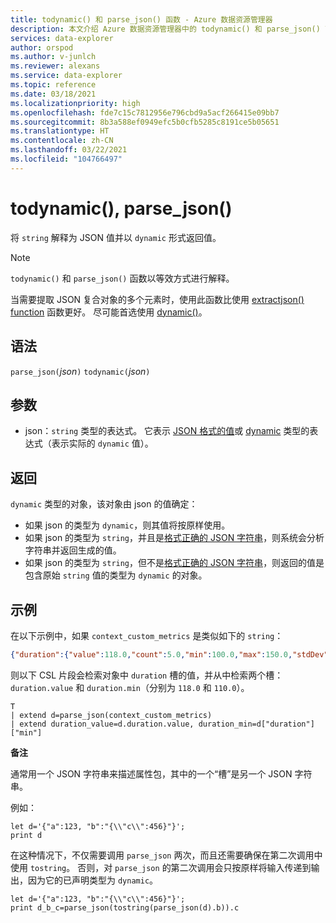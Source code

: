 ```yaml
---
title: todynamic() 和 parse_json() 函数 - Azure 数据资源管理器
description: 本文介绍 Azure 数据资源管理器中的 todynamic() 和 parse_json() 函数。
services: data-explorer
author: orspod
ms.author: v-junlch
ms.reviewer: alexans
ms.service: data-explorer
ms.topic: reference
ms.date: 03/18/2021
ms.localizationpriority: high
ms.openlocfilehash: fde7c15c7812956e796cbd9a5acf266415e09bb7
ms.sourcegitcommit: 8b3a588ef0949efc5b0cfb5285c8191ce5b05651
ms.translationtype: HT
ms.contentlocale: zh-CN
ms.lasthandoff: 03/22/2021
ms.locfileid: "104766497"
---
```

# <a name="todynamic-parse_json"></a>todynamic(), parse_json()

将 `string` 解释为 JSON 值并以 `dynamic` 形式返回值。 

> [!NOTE]
> `todynamic()` 和 `parse_json()` 函数以等效方式进行解释。

当需要提取 JSON 复合对象的多个元素时，使用此函数比使用 [extractjson() function](./extractjsonfunction.md) 函数更好。 尽可能首选使用 [dynamic()](./scalar-data-types/dynamic.md)。

## <a name="syntax"></a>语法

`parse_json(`*json*`)`
`todynamic(`*json*`)`

<!-- deprecated aliases: `toobject()` and parsejson() -->

## <a name="arguments"></a>参数

* json：`string` 类型的表达式。 它表示 [JSON 格式的值](https://json.org/)或 [dynamic](./scalar-data-types/dynamic.md) 类型的表达式（表示实际的 `dynamic` 值）。

## <a name="returns"></a>返回

`dynamic` 类型的对象，该对象由 json 的值确定：
* 如果 json 的类型为 `dynamic`，则其值将按原样使用。
* 如果 json 的类型为 `string`，并且是[格式正确的 JSON 字符串](https://json.org/)，则系统会分析字符串并返回生成的值。
* 如果 json 的类型为 `string`，但不是[格式正确的 JSON 字符串](https://json.org/)，则返回的值是包含原始 `string` 值的类型为 `dynamic` 的对象。

## <a name="example"></a>示例

在以下示例中，如果 `context_custom_metrics` 是类似如下的 `string`：

```json
{"duration":{"value":118.0,"count":5.0,"min":100.0,"max":150.0,"stdDev":0.0,"sampledValue":118.0,"sum":118.0}}
```

则以下 CSL 片段会检索对象中 `duration` 槽的值，并从中检索两个槽：`duration.value` 和 `duration.min`（分别为 `118.0` 和 `110.0`）。

```kusto
T
| extend d=parse_json(context_custom_metrics) 
| extend duration_value=d.duration.value, duration_min=d["duration"]["min"]
```

**备注**

通常用一个 JSON 字符串来描述属性包，其中的一个“槽”是另一个 JSON 字符串。 

例如：

```kusto
let d='{"a":123, "b":"{\\"c\\":456}"}';
print d
```

在这种情况下，不仅需要调用 `parse_json` 两次，而且还需要确保在第二次调用中使用 `tostring`。 否则，对 `parse_json` 的第二次调用会只按原样将输入传递到输出，因为它的已声明类型为 `dynamic`。

```kusto
let d='{"a":123, "b":"{\\"c\\":456}"}';
print d_b_c=parse_json(tostring(parse_json(d).b)).c
```
